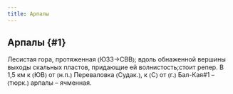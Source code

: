 ```yaml
---
title: Арпалы
---
```

## Арпалы {#1}

Лесистая гора, протяженная ⦅ЮЗЗ→СВВ⦆; вдоль обнаженной вершины выходы скальных пластов, придающие ей волнистость;стоит репер. В 1,5 км к ⦅ЮВ⦆ от ⦅н.п.⦆ Переваловка ⦅Судак.⦆, к ⦅С⦆ от ⦅г.⦆ Бал-Кая#1 – ⦅тюрк.⦆ арпалы – ячменная.
